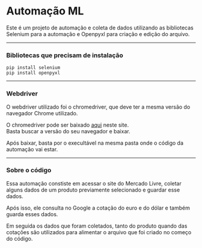 # Automação ML

Este é um projeto de automação e coleta de dados utilizando as bibliotecas Selenium para a automação e Openpyxl para criação e edição do arquivo.<br>

----
### Bibliotecas que precisam de instalação
~~~Terminal
pip install selenium
pip install openpyxl
~~~

----
### Webdriver
O webdriver utilizado foi o chromedriver, que deve ter a mesma versão do navegador Chrome utilizado.

O chromedriver pode ser baixado <a href="https://chromedriver.chromium.org/downloads" target="_blank" rel="noopener">aqui</a> neste site. <br>
Basta buscar a versão do seu navegador e baixar. <br>

Após baixar, basta por o execultável na mesma pasta onde o código da automação vai estar. <br>

----
### Sobre o código
Essa automação constiste em acessar o site do Mercado Livre, coletar alguns dados de um produto previamente selecionado e guardar esse dados. <br>

Após isso, ele consulta no Google a cotação do euro e do dólar e também guarda esses dados. <br>

Em seguida os dados que foram coletados, tanto do produto quando das cotações são utilizados para alimentar o arquivo que foi criado no começo do código.